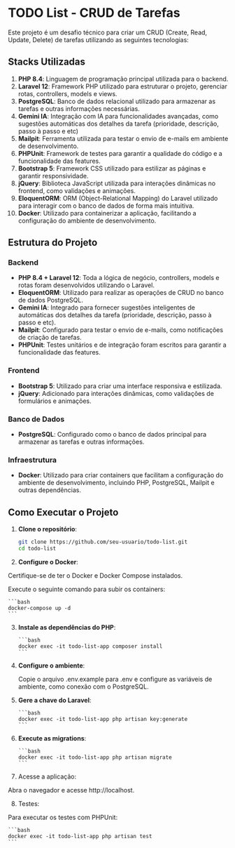 # TODO List - CRUD de Tarefas

Este projeto é um desafio técnico para criar um CRUD (Create, Read, Update, Delete) de tarefas utilizando as seguintes tecnologias:

## Stacks Utilizadas

1. **PHP 8.4**: Linguagem de programação principal utilizada para o backend.
2. **Laravel 12**: Framework PHP utilizado para estruturar o projeto, gerenciar rotas, controllers, models e views.
3. **PostgreSQL**: Banco de dados relacional utilizado para armazenar as tarefas e outras informações necessárias.
4. **Gemini IA**: Integração com IA para funcionalidades avançadas, como sugestões automáticas dos detalhes da tarefa (prioridade, descrição, passo à passo e etc)
5. **Mailpit**: Ferramenta utilizada para testar o envio de e-mails em ambiente de desenvolvimento.
6. **PHPUnit**: Framework de testes para garantir a qualidade do código e a funcionalidade das features.
7. **Bootstrap 5**: Framework CSS utilizado para estilizar as páginas e garantir responsividade.
8. **jQuery**: Biblioteca JavaScript utilizada para interações dinâmicas no frontend, como validações e animações.
9. **EloquentORM**: ORM (Object-Relational Mapping) do Laravel utilizado para interagir com o banco de dados de forma mais intuitiva.
10. **Docker**: Utilizado para containerizar a aplicação, facilitando a configuração do ambiente de desenvolvimento.

## Estrutura do Projeto

### Backend

-   **PHP 8.4 + Laravel 12**: Toda a lógica de negócio, controllers, models e rotas foram desenvolvidos utilizando o Laravel.
-   **EloquentORM**: Utilizado para realizar as operações de CRUD no banco de dados PostgreSQL.
-   **Gemini IA**: Integrado para fornecer sugestões inteligentes de automáticas dos detalhes da tarefa (prioridade, descrição, passo à passo e etc).
-   **Mailpit**: Configurado para testar o envio de e-mails, como notificações de criação de tarefas.
-   **PHPUnit**: Testes unitários e de integração foram escritos para garantir a funcionalidade das features.

### Frontend

-   **Bootstrap 5**: Utilizado para criar uma interface responsiva e estilizada.
-   **jQuery**: Adicionado para interações dinâmicas, como validações de formulários e animações.

### Banco de Dados

-   **PostgreSQL**: Configurado como o banco de dados principal para armazenar as tarefas e outras informações.

### Infraestrutura

-   **Docker**: Utilizado para criar containers que facilitam a configuração do ambiente de desenvolvimento, incluindo PHP, PostgreSQL, Mailpit e outras dependências.

## Como Executar o Projeto

1. **Clone o repositório**:

    ```bash
    git clone https://github.com/seu-usuario/todo-list.git
    cd todo-list
    ```

2. **Configure o Docker**:

Certifique-se de ter o Docker e Docker Compose instalados.

Execute o seguinte comando para subir os containers:

    ```bash
    docker-compose up -d
    ```

3.  **Instale as dependências do PHP**:

        ```bash
        docker exec -it todo-list-app composer install
        ```

4.  **Configure o ambiente**:

    Copie o arquivo .env.example para .env e configure as variáveis de ambiente, como conexão com o PostgreSQL.

5.  **Gere a chave do Laravel**:

        ```bash
        docker exec -it todo-list-app php artisan key:generate
        ```

6.  **Execute as migrations**:

        ```bash
        docker exec -it todo-list-app php artisan migrate
        ```

7.  Acesse a aplicação:

Abra o navegador e acesse http://localhost.

8. Testes:

Para executar os testes com PHPUnit:

    ```bash
    docker exec -it todo-list-app php artisan test
    ```
